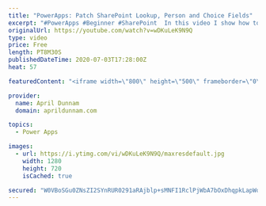```yaml
---
title: "PowerApps: Patch SharePoint Lookup, Person and Choice Fields"
excerpt: "#PowerApps #Beginner #SharePoint  In this video I show how to work with and Patch complex SharePoint field types in Power Apps including: Lookups, Choice and Person Fields."
originalUrl: https://youtube.com/watch?v=wDKuLeK9N9Q
type: video
price: Free
length: PT8M30S
publishedDateTime: 2020-07-03T17:28:00Z
heat: 57

featuredContent: "<iframe width=\"800\" height=\"500\" frameborder=\"0\" src=\"https://www.youtube.com/embed/wDKuLeK9N9Q\" allow=\"accelerometer; autoplay; encrypted-media; gyroscope; picture-in-picture\" allowfullscreen></iframe>"

provider:
  name: April Dunnam
  domain: aprildunnam.com

topics:
  - Power Apps

images:
  - url: https://i.ytimg.com/vi/wDKuLeK9N9Q/maxresdefault.jpg
    width: 1280
    height: 720
    isCached: true

secured: "W0VBoSGu0ZNsZI2SYnRUR0291aRAjblp+sMNFI1RclPjWbA7bOxDhqpkLapWqj/PX658pw+ul4o8UgxRJ+dLz+44xnMDyJoVaEGh8dJ/tiUFg9zppLJxgJIgDz69kz/5Z96hxtZz3gm8aCkEcPmwHCeZe7p6k1HJqXy2ChE6grEuoenLhICRR+ZCGJO6TwpjDk0a228XA4iA1g6OC+SefJci5V2PHDFUnVS6UgGCKLD2gC0l9i3QoKWYgEdJu3WORAJVzBze6aLP9vClJXlcgi/E+W+gAJW8rL+TRw+1J5IpUvfKRq7KBJODekmeYoRVEW6/Wjc0Qw9s6Nl+m7SIknW7Jx9u/lBBM07jX6yM1coFdJDcc7ngk6YSqVh5Q1X4tvFz5LZPNaVBcVDEdUp8U1fmjUuFXD4qTPe1XfWacS8=;3qckpme+Xpa9MrILrr6bMw=="
---
```


